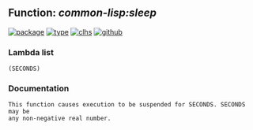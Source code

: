## Function: ***common-lisp:sleep***
[![package](https://img.shields.io/badge/Package-COMMON--LISP-5f9ea0.svg?style=social&colorA=999999)](../) [![type](https://img.shields.io/badge/Type-Function-5f9ea0.svg?style=social&colorA=999999)](../#function) [![clhs](https://img.shields.io/badge/CLHS-SLEEP-5f9ea0.svg?style=social&colorA=999999)](http://www.lispworks.com/documentation/HyperSpec/Body/f_sleep.htm) [![github](https://img.shields.io/badge/GitHub-View_the_source-5f9ea0.svg?style=social&colorA=999999&logo=github)](https://github.com/sbcl/sbcl/blob/master/src/code/toplevel.lisp/) 
### Lambda list
```
(SECONDS)
```
### Documentation
```
This function causes execution to be suspended for SECONDS. SECONDS may be
any non-negative real number.
```
